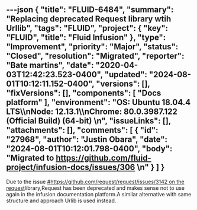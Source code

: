 ---json
{
  "title": "FLUID-6484",
  "summary": "Replacing deprecated Request library wtih Urllib",
  "tags": "FLUID",
  "project": {
    "key": "FLUID",
    "title": "Fluid Infusion"
  },
  "type": "Improvement",
  "priority": "Major",
  "status": "Closed",
  "resolution": "Migrated",
  "reporter": "Bate martins",
  "date": "2020-04-03T12:42:23.523-0400",
  "updated": "2024-08-01T10:12:11.152-0400",
  "versions": [],
  "fixVersions": [],
  "components": [
    "Docs platform"
  ],
  "environment": "OS: Ubuntu 18.04.4 LTS\\\nNode: 12.13.1\\\nChrome: 80.0.3987.122 (Official Build) (64-bit)&#x20;\n",
  "issueLinks": [],
  "attachments": [],
  "comments": [
    {
      "id": "27968",
      "author": "Justin Obara",
      "date": "2024-08-01T10:12:01.798-0400",
      "body": "Migrated to <https://github.com/fluid-project/infusion-docs/issues/306>&#x20;\n"
    }
  ]
}
---
Due to the issue [#https://github.com/request/request/issues/3142 on the request](<#https://github.com/request/request/issues/3142 on the request>)library,Request has been deprecated and makes sense not to use again in the infusion documentation platform.A similar alternative with same structure and approach Urlib is used instead.

        